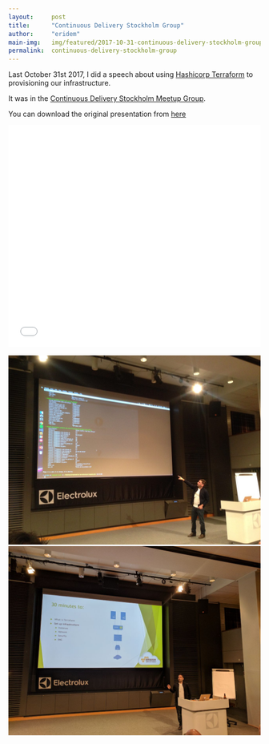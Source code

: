```yaml
---
layout:     post
title:      "Continuous Delivery Stockholm Group"
author:     "eridem"
main-img:   img/featured/2017-10-31-continuous-delivery-stockholm-group.jpg
permalink:  continuous-delivery-stockholm-group
---
```


Last October 31st 2017, I did a speech about using [Hashicorp Terraform](https://www.terraform.io/) to provisioning our infrastructure.

It was in the [Continuous Delivery Stockholm Meetup Group](https://www.meetup.com/Continuous-Delivery-Stockholm/events/244138266/).

You can download the original presentation from [here](https://github.com/eridem/blog/raw/master/attachments/2017-10-31-continuous-delivery-stockholm-group.pdf)

<iframe 
  src="//www.slideshare.net/slideshow/embed_code/key/8lbjKEx9deT83t" 
  width="1000" 
  height="443" 
  style="max-width: 100%;" 
  frameborder="0" 
  marginwidth="0"
  marginheight="0" 
  scrolling="no">
</iframe>

![img/posts/2017-11-31-continuous-delivery-stockholm-group/01.jpg](img/posts/2017-11-31-continuous-delivery-stockholm-group/01.jpg)
![img/posts/2017-11-31-continuous-delivery-stockholm-group/02.jpg](img/posts/2017-11-31-continuous-delivery-stockholm-group/02.jpg)
